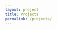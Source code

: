 ```yaml
---
layout: project
title: Projects
permalink: /projects/
---
```

<!-- 
Lorem ipsum dolor sit amet, consectetur adipisicing elit, sed do eiusmod tempor incididunt ut labore et dolore. -->
